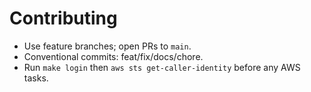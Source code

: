 # Contributing
- Use feature branches; open PRs to `main`.
- Conventional commits: feat/fix/docs/chore.
- Run `make login` then `aws sts get-caller-identity` before any AWS tasks.

